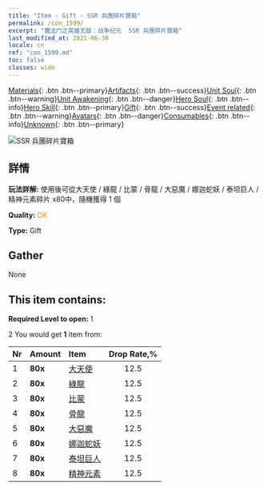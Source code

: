 ```yaml
---
title: "Item - Gift - SSR 兵團碎片寶箱"
permalink: /con_1599/
excerpt: "魔法门之英雄无敌：战争纪元  SSR 兵團碎片寶箱"
last_modified_at: 2021-06-30
locale: cn
ref: "con_1599.md"
toc: false
classes: wide
---
```

 [Materials](/ItemsCN/){: .btn .btn--primary}[Artifacts](/ItemsCN/Artifacts/){: .btn .btn--success}[Unit Soul](/ItemsCN/UnitSoul/){: .btn .btn--warning}[Unit Awakening](/ItemsCN/UnitAwakening/){: .btn .btn--danger}[Hero Soul](/ItemsCN/HeroSoul/){: .btn .btn--info}[Hero Skill](/ItemsCN/HeroSkill/){: .btn .btn--primary}[Gift](/ItemsCN/Gift/){: .btn .btn--success}[Event related](/ItemsCN/Events/){: .btn .btn--warning}[Avatars](/ItemsCN/Avatars/){: .btn .btn--danger}[Consumables](/ItemsCN/Consumables/){: .btn .btn--info}[Unknown](/ItemsCN/Unknown/){: .btn .btn--primary}

 ![SSR 兵團碎片寶箱](/images/t/i_907211.png)

## 詳情
 **玩法詳解:** 使用後可從大天使 / 綠龍 / 比蒙 / 骨龍 / 大惡魔 / 娜迦蛇妖 / 泰坦巨人 / 精神元素碎片 x80中，隨機獲得 1 個

 **Quality:** <span style="color: #FF8C00">OK</span>

 **Type:** Gift

## Gather

  None

## This item contains:

 **Required Level to open:** 1

 2 You would get **1** item  from:

  | Nr | Amount |     Item    | Drop Rate,% |
  |:---|:-------|:------------|:---------:|
  | 1 |  **80x** | [大天使](/cn/Items/unt_196/) | 12.5 | 
  | 2 |  **80x** | [綠龍](/cn/Items/unt_205/) | 12.5 | 
  | 3 |  **80x** | [比蒙](/cn/Items/unt_223/) | 12.5 | 
  | 4 |  **80x** | [骨龍](/cn/Items/unt_214/) | 12.5 | 
  | 5 |  **80x** | [大惡魔](/cn/Items/unt_232/) | 12.5 | 
  | 6 |  **80x** | [娜迦蛇妖](/cn/Items/unt_240/) | 12.5 | 
  | 7 |  **80x** | [泰坦巨人](/cn/Items/unt_241/) | 12.5 | 
  | 8 |  **80x** | [精神元素](/cn/Items/unt_267/) | 12.5 | 
